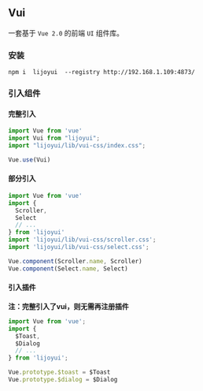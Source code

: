 ## Vui

一套基于 `Vue 2.0` 的前端 `UI` 组件库。

### 安装

```shell
npm i  lijoyui  --registry http://192.168.1.109:4873/
```

### 引入组件

#### 完整引入

```javascript
import Vue from 'vue'
import Vui from "lijoyui";
import "lijoyui/lib/vui-css/index.css";

Vue.use(Vui)
```

#### 部分引入

```javascript
import Vue from 'vue'
import {
  Scroller,
  Select
  // ...
} from 'lijoyui'
import 'lijoyui/lib/vui-css/scroller.css';
import 'lijoyui/lib/vui-css/select.css';

Vue.component(Scroller.name, Scroller)
Vue.component(Select.name, Select)
```

#### 引入插件

**注：完整引入了vui，则无需再注册插件**

```javascript
import Vue from 'vue';
import { 
  $Toast, 
  $Dialog 
  // ...
} from 'lijoyui';

Vue.prototype.$toast = $Toast
Vue.prototype.$dialog = $Dialog
```
